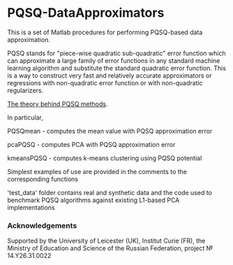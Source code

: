 # PQSQ-DataApproximators

This is a set of Matlab procedures for performing PQSQ-based data approximation.

PQSQ stands for "piece-wise quadratic sub-quadratic" error function which can approximate a large family of error functions in any standard machine learning algorithm and substitute the standard quadratic error function. This is a way to construct very fast and relatively accurate approximators or regressions with non-quadratic error function or with non-quadratic regularizers.

[The theory behind PQSQ methods](http://www.math.le.ac.uk/people/ag153/homepage/GorbanMirkesZinovyevNN2016.pdf).

In particular,

PQSQmean - computes the mean value with PQSQ approximation error 

pcaPQSQ - computes PCA with PQSQ approximation error 

kmeansPQSQ - computes k-means clustering using PQSQ potential

Simplest examples of use are provided in the comments to the corresponding functions

'test_data' folder contains real and synthetic data and the code used to benchmark PQSQ algorithms 
against existing L1-based PCA implementations

### Acknowledgements

Supported by the University of Leicester (UK), Institut Curie (FR), the Ministry of Education and Science of the Russian Federation, project № 14.Y26.31.0022
